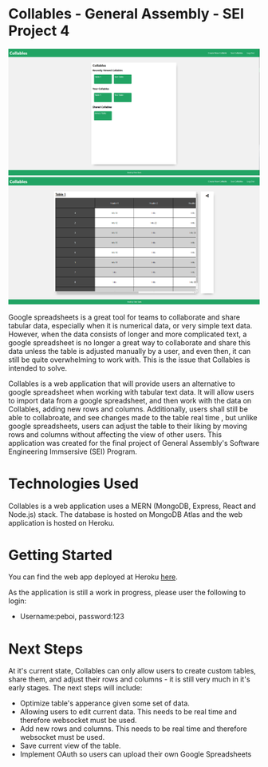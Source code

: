 # Collables - General Assembly - SEI Project 4
![Screenshot 1 of Collable](./README-images/Screenshot.png)
![Screenshot 2 of Collable](./README-images/Screenshot2.png)

Google spreadsheets is a great tool for teams to collaborate and share tabular data, especially when it is numerical data, or very simple text data. However, when the data consists of longer and more complicated text, a google spreadsheet is no longer a great way to collaborate and share this data unless the table is adjusted manually by a user, and even then, it can still be quite overwhelming to work with. This is the issue that Collables is intended to solve.

Collables is a web application that will provide users an alternative to google spreadsheet when working with tabular text data. It will allow users to import data from a google spreadsheet, and then work with the data on Collables, adding new rows and columns. Additionally, users shall still be able to collabroate, and see changes made to the table real time , but unlike google spreadsheets, users can adjust the table to their liking by moving rows and columns without affecting the view of other users.
This application was created for the final project of General Assembly's Software Engineering Immsersive (SEI) Program.

# Technologies Used
Collables is a web application uses a MERN (MongoDB, Express, React and Node.js) stack. The database is hosted on MongoDB Atlas and the web application is hosted on Heroku.

# Getting Started
You can find the web app deployed at Heroku [here](https://collable.herokuapp.com/).

As the application is still a work in progress, please user the following to login:
- Username:peboi, password:123

# Next Steps
At it's current state, Collables can only allow users to create custom tables, share them, and adjust their rows and columns - it is still very much in it's early stages. The next steps will include:
- Optimize table's apperance given some set of data.
- Allowing users to edit current data. This needs to be real time and therefore websocket must be used.
- Add new rows and columns. This needs to be real time and therefore websocket must be used.
- Save current view of the table.
- Implement OAuth so users can upload their own Google Spreadsheets
